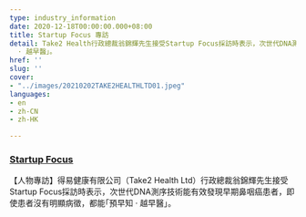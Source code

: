 ```yaml
---
type: industry_information
date: 2020-12-18T00:00:00.000+08:00
title: Startup Focus 專訪
detail: Take2 Health行政總裁翁錦輝先生接受Startup Focus採訪時表示，次世代DNA測序技術能有效發現早期鼻咽癌患者，即使患者沒有明顯病徵，都能｢預早知
  · 越早醫｣。
href: ''
slug: ''
cover:
- "../images/20210202TAKE2HEALTHLTD01.jpeg"
languages:
- en
- zh-CN
- zh-HK

---
```

### [**Startup Focus**](https://www.facebook.com/take2health.ltd/posts/104487845254988)

【人物專訪】得易健康有限公司（Take2 Health Ltd）行政總裁翁錦輝先生接受Startup Focus採訪時表示，次世代DNA測序技術能有效發現早期鼻咽癌患者，即使患者沒有明顯病徵，都能｢預早知 · 越早醫｣。